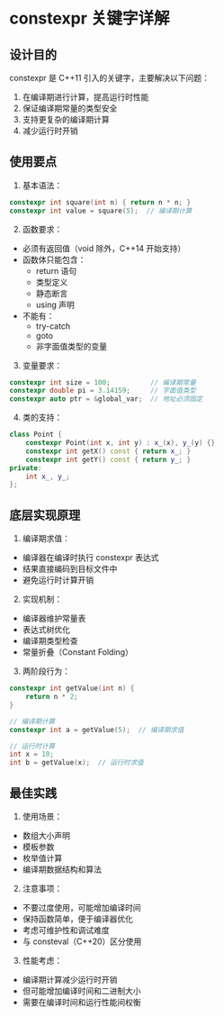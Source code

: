 # constexpr 关键字详解

## 设计目的

constexpr 是 C++11 引入的关键字，主要解决以下问题：
1. 在编译期进行计算，提高运行时性能
2. 保证编译期常量的类型安全
3. 支持更复杂的编译期计算
4. 减少运行时开销

## 使用要点

1. 基本语法：
```cpp
constexpr int square(int n) { return n * n; }
constexpr int value = square(5);  // 编译期计算
```

2. 函数要求：
- 必须有返回值（void 除外，C++14 开始支持）
- 函数体只能包含：
  * return 语句
  * 类型定义
  * 静态断言
  * using 声明
- 不能有：
  * try-catch
  * goto
  * 非字面值类型的变量

3. 变量要求：
```cpp
constexpr int size = 100;          // 编译期常量
constexpr double pi = 3.14159;     // 字面值类型
constexpr auto ptr = &global_var;  // 地址必须固定
```

4. 类的支持：
```cpp
class Point {
    constexpr Point(int x, int y) : x_(x), y_(y) {}
    constexpr int getX() const { return x_; }
    constexpr int getY() const { return y_; }
private:
    int x_, y_;
};
```

## 底层实现原理

1. 编译期求值：
- 编译器在编译时执行 constexpr 表达式
- 结果直接编码到目标文件中
- 避免运行时计算开销

2. 实现机制：
- 编译器维护常量表
- 表达式树优化
- 编译期类型检查
- 常量折叠（Constant Folding）

3. 两阶段行为：
```cpp
constexpr int getValue(int n) {
    return n * 2;
}

// 编译期计算
constexpr int a = getValue(5);  // 编译期求值

// 运行时计算
int x = 10;
int b = getValue(x);  // 运行时求值
```

## 最佳实践

1. 使用场景：
- 数组大小声明
- 模板参数
- 枚举值计算
- 编译期数据结构和算法

2. 注意事项：
- 不要过度使用，可能增加编译时间
- 保持函数简单，便于编译器优化
- 考虑可维护性和调试难度
- 与 consteval（C++20）区分使用

3. 性能考虑：
- 编译期计算减少运行时开销
- 但可能增加编译时间和二进制大小
- 需要在编译时间和运行性能间权衡
